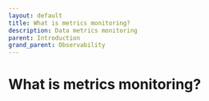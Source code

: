 ```yaml
---
layout: default
title: What is metrics monitoring?
description: Data metrics monitoring
parent: Introduction
grand_parent: Observability
---
```


# What is metrics monitoring?